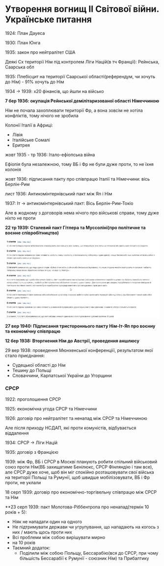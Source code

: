 # Утворення вогнищ ІІ Світової війни. Українське питання

1924: План Дауеса

1930: План Юнга

1935: закон про нейтралітет США

Деякі Сх території Нім під контролем Ліги Націй(в тч Франції): Рейнська, Саарська обл

1935: Плебісцит на території Саарської області(референдум, чи хочуть до Нім) - 91% хочуть до Нім

1934 -> 1939: x20 фінансів, що йшли на військо

**7 бер 1936: окупація Рейнської демілітаризованої області Німеччиною**

Нім не почала захоплювати території Фр, а вона зовсім не хотіла конфліктів, тому нічого не зробила

Колонії Італії в Африці:
  - Лівія
  - Італійське Сомалі
  - Еритрея

жовт 1935 - тр 1936: Італо-ефіопська війна

Ефіопія була незалежною, тому ВБ і Фр не були дуже проти, то не їхня колонія

жовт 1936: підписання пакту про співпрацю Італії та Німеччини: вісь Берлін-Рим

лист 1936: Антикомінтернівський пакт між Яп і Нім

1937: Іт -> антикомінтернівський пакт: Вісь Берлін-Рим-Токіо

Але в жодному з договорів нема нічого про військові справи, тому дуже ніхто не проти

**22 тр 1939: Сталевий пакт Гітлера та Муссоліні(про політичне та воєнне співробітництво)**

![Пункти](<Сталевий пакт.png>)

**27 вер 1940: Підписання тристороннього пакту Нім-Іт-Яп про воєнну та економічну співпрацю**

**12 бер 1938: Вторгнення Нім до Австрії, проведення аншлюсу**

29 вер 1938: проведення Мюнхенської конференціії, результатом якої стало приєднання:
  - Судецької області до Нім
  - Тешину до Польщі
  - Словаччини, Карпатської України до Угорщини

### СРСР

1922: проголошення СРСР

1925: економічна угода СРСР та Німеччини

1926: договір про нейтралітет та ненапад між СРСР та Німеччиною

Але після приходу НСДАП, які проти комуністів, відбувається віддалення

1934: СРСР -> Ліги Націй

1935: договір з Францією

1939: між Фр, ВБ і СРСР в Москві планують робити спільний військовий союз проти Нім(ВБ захищатиме Бенілюкс, СРСР Фінляндію і там все), але СРСР дуже хоче, щоб він міг спокійно розташовувати свої війська на території Польщі та Румунії, щоб швидше мобілізовувати, ВБ і Фр проти, не уклали

18 серп 1939: договір про економічно-торгівельну співпрацю між СРСР та Нім

**23 серп 1939: пакт Молотова-Ріббентропа про ненапад(термін 10 років + 5):
  - Ніяк не нападати один на одного
  - Не підтримувати держави чи угрупування, що нападають на когось з них / мають щось проти них
  - Всі проблеми між собою вирішувати мирно
  - на 10 років
  - Таємний додаток:
    - Поділили між собою Польщу, Бессарабію(вся до СРСР, при чому більшість Бессарабії є Румунії - союзник Нім) та Прибалтику

